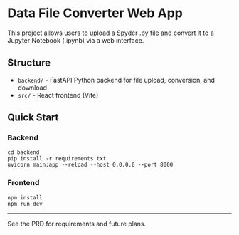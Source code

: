 # Data File Converter Web App

This project allows users to upload a Spyder .py file and convert it to a Jupyter Notebook (.ipynb) via a web interface.

## Structure
- `backend/` - FastAPI Python backend for file upload, conversion, and download
- `src/` - React frontend (Vite)

## Quick Start

### Backend
```
cd backend
pip install -r requirements.txt
uvicorn main:app --reload --host 0.0.0.0 --port 8000
```

### Frontend
```
npm install
npm run dev
```

---

See the PRD for requirements and future plans.

